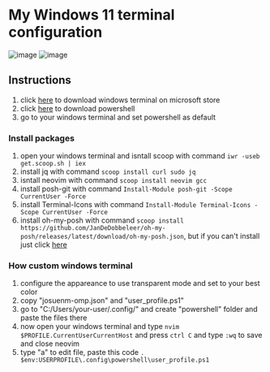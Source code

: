 # My Windows 11 terminal configuration

![image](https://github.com/josuenm/my-windows-terminal/assets/83486074/c41fe415-cbcf-4f69-a612-ad5610e13147)
![image](https://github.com/josuenm/my-windows-terminal/assets/83486074/53e69201-42a1-4237-85a9-c7fe3ef63ac7)

## Instructions

1. click <a href="https://apps.microsoft.com/store/detail/windows-terminal/9N0DX20HK701?hl=pt-br&gl=br&icid=CNavAppsWindowsApps" target="_blank">here</a> to download windows terminal on microsoft store
2. click <a href="https://apps.microsoft.com/store/detail/powershell/9MZ1SNWT0N5D" target="_blank">here</a> to download powershell
3. go to your windows terminal and set powershell as default

### Install packages

1. open your windows terminal and isntall scoop with command `iwr -useb get.scoop.sh | iex`
2. install jq with command `scoop install curl sudo jq`
3. isntall neovim with command `scoop install neovim gcc`
4. install posh-git with command `Install-Module posh-git -Scope CurrentUser -Force`
5. install Terminal-Icons with command `Install-Module Terminal-Icons -Scope CurrentUser -Force`
6. install oh-my-posh with command `scoop install https://github.com/JanDeDobbeleer/oh-my-posh/releases/latest/download/oh-my-posh.json`, but if you can't install just click <a href="ms-windows-store://pdp/?productid=XP8K0HKJFRXGCK" target="_blank">here</a>

### How custom windows terminal

1. configure the appareance to use transparent mode and set to your best color
2. copy "josuenm-omp.json" and "user_profile.ps1"
3. go to "C:/Users/your-user/.config/" and create "powershell" folder and paste the files there
4. now open your windows terminal and type `nvim $PROFILE.CurrentUserCurrentHost` and press `ctrl C` and type `:wq` to save and close neovim
5. type "a" to edit file, paste this code `. $env:USERPROFILE\.config\powershell\user_profile.ps1`
